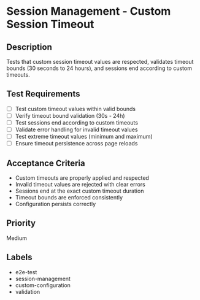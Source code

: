 # Session Management - Custom Session Timeout

## Description
Tests that custom session timeout values are respected, validates timeout bounds (30 seconds to 24 hours), and sessions end according to custom timeouts.

## Test Requirements
- [ ] Test custom timeout values within valid bounds
- [ ] Verify timeout bound validation (30s - 24h)
- [ ] Test sessions end according to custom timeouts
- [ ] Validate error handling for invalid timeout values
- [ ] Test extreme timeout values (minimum and maximum)
- [ ] Ensure timeout persistence across page reloads

## Acceptance Criteria
- Custom timeouts are properly applied and respected
- Invalid timeout values are rejected with clear errors
- Sessions end at the exact custom timeout duration
- Timeout bounds are enforced consistently
- Configuration persists correctly

## Priority
Medium

## Labels
- e2e-test
- session-management
- custom-configuration
- validation